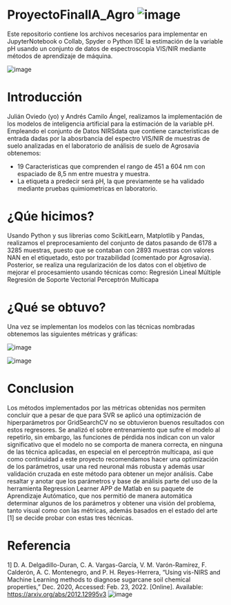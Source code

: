 # ProyectoFinalIA_Agro ![image](https://user-images.githubusercontent.com/47205790/171818497-97b03c0f-3a4e-40bc-b5eb-5fe30736b395.png)

Este repositorio contiene los archivos necesarios para implementar en JupyterNotebook o Collab, Spyder o Python IDE la estimación de la variable pH usando un conjunto de datos de espectroscopía VIS/NIR mediante métodos de aprendizaje de máquina.

![image](https://user-images.githubusercontent.com/47205790/171818519-2ab76fb4-1712-407c-8df6-96bc4580ea84.png)

# Introducción
Julián Oviedo (yo) y Andrés Camilo Ángel, realizamos la implementación de los modelos de inteligencia artificial para la estimación de la variable pH. Empleando el conjunto de Datos NIRSdata que contiene caracteristicas de entrada dadas por la abosrbancia del espectro VIS/NIR de muestras de suelo analizadas en el laboratorio de análisis de suelo de Agrosavia obtenemos: 
 - 19 Caracteristicas que comprenden el rango de 451 a 604 nm con espaciado de 8,5 nm  entre muestra y muestra.
 -  La etiqueta a predecir será pH, la que previamente se ha validado mediante pruebas quimiometricas en laboratorio.

# ¿Qúe hicimos?

Usando Python y sus librerias como ScikitLearn, Matplotlib y Pandas, realizamos el preprocesamiento del conjunto de datos pasando de 6178 a 3285 muestras, puesto que se contaban con 2893 muestras con valores NAN en el etiquetado, esto por trazabilidad (comentado por Agrosavia). Posterior, se realiza una regularización de los datos con el objetivo de mejorar el procesamiento usando técnicas como: 
Regresión Lineal Múltiple
Regresión de Soporte Vectorial
Perceptrón Multicapa

# ¿Qué se obtuvo?

Una vez se implementan los modelos con las técnicas nombradas obtenemos las siguientes métricas y gráficas:
<p align="center">

![image](https://user-images.githubusercontent.com/47205790/171812137-0fd0c5e8-f3d9-491e-8455-8ee8b106bc74.png)

 
![image](https://user-images.githubusercontent.com/47205790/171816392-97e37a11-f227-4618-91d6-74808a97cbc1.png)

</p>


# Conclusion

Los métodos implementados por las métricas obtenidas nos permiten concluir que a pesar de que para SVR se aplicó una optimización de hiperparámetros por GridSearchCV no se obtuvieron buenos resultados con estos regresores. Se analizó el sobre entrenamiento que sufre el modelo al repetirlo, sin embargo, las funciones de pérdida nos indican con un valor significativo que el modelo no se comporta de manera correcta, en ninguna de las técnica aplicadas, en especial en el perceptrón multicapa, asi que como continuidad a este proyecto recomendamos hacer una optimización de los parámetros, usar una red neuronal más robusta y además usar validación cruzada en este método para obtener un mejor análisis. 
Cabe resaltar y anotar que los parámetros y base de análisis parte del uso de la herramienta Regression Learner APP de Matlab en su paquete de Aprendizaje Autómatico, que nos permitió de manera automática determinar algunos de los parámetros y obtener una visión del problema, tanto visual como con las métricas, además basados en el estado del arte [1] se decide probar con estas tres técnicas.

# Referencia
1]	D. A. Delgadillo-Duran, C. A. Vargas-García, V. M. Varón-Ramírez, F. Calderón, A. C. Montenegro, and P. H. Reyes-Herrera, “Using vis-NIRS and Machine Learning methods to diagnose sugarcane soil chemical properties,” Dec. 2020, Accessed: Feb. 23, 2022. [Online]. Available: https://arxiv.org/abs/2012.12995v3
![image](https://user-images.githubusercontent.com/47205790/171818435-9d026a0b-b80e-4605-976c-6727aeba9ef5.png)





